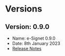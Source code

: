 # Versions

## Version: 0.9.0

* Name: e-Signet 0.9.0
* Date: 8th January 2023
* [Release Notes](release-notes-1.0.0.md)
